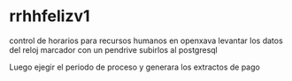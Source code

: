 # rrhhfelizv1
control de horarios para recursos humanos en openxava
levantar los datos del reloj marcador con un pendrive
subirlos al postgresql

Luego ejegir el periodo de proceso
y generara los extractos de pago
